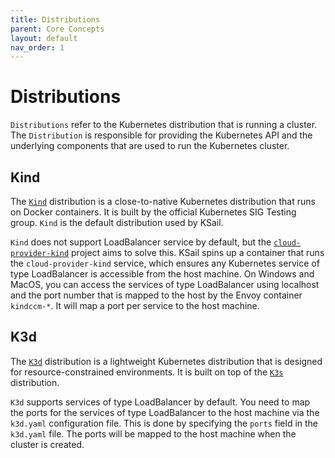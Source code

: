 ```yaml
---
title: Distributions
parent: Core Concepts
layout: default
nav_order: 1
---
```


# Distributions

`Distributions` refer to the Kubernetes distribution that is running a cluster. The `Distribution` is responsible for providing the Kubernetes API and the underlying components that are used to run the Kubernetes cluster.

## Kind

The [`Kind`](https://kind.sigs.k8s.io/) distribution is a close-to-native Kubernetes distribution that runs on Docker containers. It is built by the official Kubernetes SIG Testing group. `Kind` is the default distribution used by KSail.

`Kind` does not support LoadBalancer service by default, but the [`cloud-provider-kind`](https://github.com/kubernetes-sigs/cloud-provider-kind) project aims to solve this. KSail spins up a container that runs the `cloud-provider-kind` service, which ensures any Kubernetes service of type LoadBalancer is accessible from the host machine. On Windows and MacOS, you can access the services of type LoadBalancer using localhost and the port number that is mapped to the host by the Envoy container `kindccm-*`. It will map a port per service to the host machine.

## K3d

The [`K3d`](https://k3d.io/) distribution is a lightweight Kubernetes distribution that is designed for resource-constrained environments. It is built on top of the [`K3s`](https://k3s.io/) distribution.

`K3d` supports services of type LoadBalancer by default. You need to map the ports for the services of type LoadBalancer to the host machine via the `k3d.yaml` configuration file. This is done by specifying the `ports` field in the `k3d.yaml` file. The ports will be mapped to the host machine when the cluster is created.

